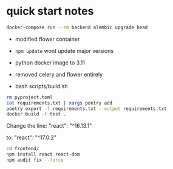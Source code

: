 # quick start notes

```bash
docker-compose run --rm backend alembic upgrade head
```

- modified flower container
- `npm update` wont update major versions
- python docker image to 3.11

- removed celery and flower entirely
- bash scripts/build.sh

```bash
rm pyproject.toml
cat requirements.txt | xargs poetry add
poetry export -f requirements.txt --output requirements.txt
docker build -t test .
```

Change the line:
"react": "^16.13.1"

to:
"react": "^17.0.2"

```bash
cd frontend/
npm install react react-dom
npm audit fix --force
```
